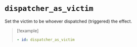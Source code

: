 # `dispatcher_as_victim`

Set the victim to be whoever dispatched (triggered) the effect.

> [!example]
> ```yaml
> - id: dispatcher_as_victim
> ```
